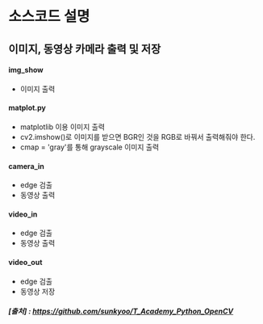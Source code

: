 # 소스코드 설명

## 이미지, 동영상 카메라 출력 및 저장

#### img_show
- 이미지 출력

#### matplot.py
- matplotlib 이용 이미지 출력
- cv2.imshow()로 이미지를 받으면 BGR인 것을 RGB로 바꿔서 출력해줘야 한다.
- cmap = 'gray'를 통해 grayscale 이미지 출력

#### camera_in
- edge 검출
- 동영상 출력

#### video_in
- edge 검출
- 동영상 출력

#### video_out
- edge 검출
- 동영상 저장




##### [출처] : https://github.com/sunkyoo/T_Academy_Python_OpenCV
